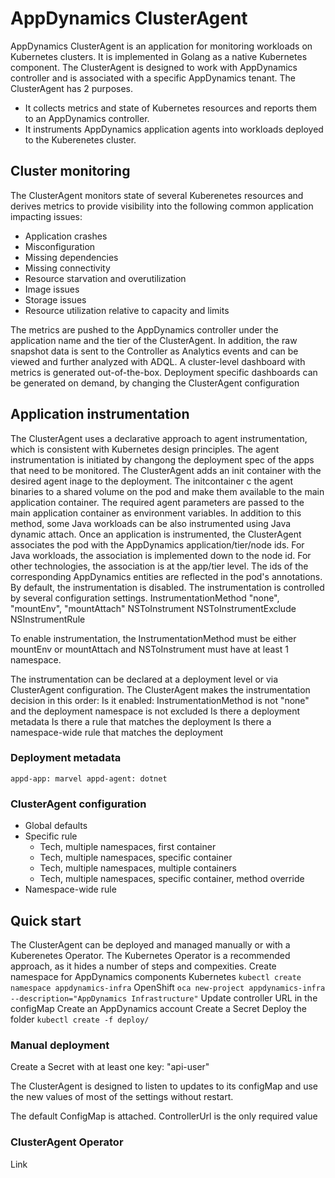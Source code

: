 # AppDynamics ClusterAgent

AppDynamics ClusterAgent is an application for monitoring workloads on Kubernetes clusters. It is implemented in Golang as a native Kubernetes component. The ClusterAgent is designed to work with AppDynamics controller and is associated with a specific AppDynamics tenant. 
The ClusterAgent has 2 purposes. 
 * It collects metrics and state of Kubernetes resources and reports them to an AppDynamics controller.
 * It instruments AppDynamics application agents into workloads deployed to the Kuberenetes cluster.


## Cluster monitoring
The ClusterAgent monitors state of several Kuberenetes resources and derives metrics to provide visibility into the following common application impacting issues:

* Application crashes
* Misconfiguration
* Missing dependencies
* Missing connectivity
* Resource starvation and overutilization
* Image issues
* Storage issues
* Resource utilization relative to capacity and limits

The metrics are pushed to the AppDynamics controller under the application name and the tier of the ClusterAgent. In addition, the raw snapshot data is sent to the Controller as Analytics events and can be viewed and further analyzed with ADQL.
A cluster-level dashboard with metrics is generated out-of-the-box. Deployment specific dashboards can be generated on demand, by changing the ClusterAgent configuration


## Application instrumentation
The ClusterAgent uses a declarative approach to agent instrumentation, which is consistent with Kubernetes design principles. The agent instrumentation is initiated by changong the deployment spec of the apps that need to be monitored. The ClusterAgent adds an init container with the desired agent inage to the deployment. The initcontainer c the agent binaries to a shared volume on the pod and make them available to the main application container. The required agent parameters are passed to the main application container as environment variables. 
In addition to this method, some Java workloads can be also instrumented using Java dynamic attach.
Once an application is instrumented, the ClusterAgent associates the pod with the AppDynamics application/tier/node ids. For Java workloads, the association is implemented down to the node id. For other technologies, the association is at the app/tier level. The ids of the corresponding AppDynamics entities are reflected in the pod's annotations.
By default, the instrumentation is disabled. The instrumentation is controlled by several configuration settings.
InstrumentationMethod "none", "mountEnv", "mountAttach"
NSToInstrument
NSToInstrumentExclude
NSInstrumentRule

To enable instrumentation, the InstrumentationMethod must be either mountEnv or mountAttach and NSToInstrument must have at least 1 namespace.

The instrumentation can be declared at a deployment level or via ClusterAgent configuration. The ClusterAgent makes the instrumentation decision in this order:
Is it enabled: InstrumentationMethod is not "none" and the deployment namespace is not excluded
Is there a deployment metadata
Is there a rule that matches the deployment
Is there a namespace-wide rule that matches the deployment

### Deployment metadata

`appd-app: marvel
 appd-agent: dotnet`


### ClusterAgent configuration
* Global defaults
* Specific rule
	* Tech, multiple namespaces, first container
	* Tech, multiple namespaces, specific container
	* Tech, multiple namespaces, multiple containers
	* Tech, multiple namespaces, specific container, method override
* Namespace-wide rule



## Quick start
The ClusterAgent can be deployed and managed manually or with a Kuberenetes Operator. The Kubernetes Operator is a recommended approach, as it hides a number of steps and compexities.
Create namespace for AppDynamics components
Kubernetes
`kubectl create namespace appdynamics-infra`
OpenShift
`oca new-project appdynamics-infra --description="AppDynamics Infrastructure"`
Update controller URL in the configMap
Create an AppDynamics account
Create a Secret
Deploy the folder
`kubectl create -f deploy/`

### Manual deployment
Create a Secret with at least one key:
"api-user"

The ClusterAgent is designed to listen to updates to its configMap and use the new values of most of the settings  without restart.

The default ConfigMap is attached.
 ControllerUrl is the only required value

### ClusterAgent Operator
Link

